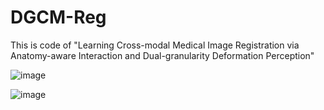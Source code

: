 # DGCM-Reg
This is code of "Learning Cross-modal Medical Image Registration via Anatomy-aware Interaction and Dual-granularity Deformation Perception"





![image](https://github.com/user-attachments/assets/b8f2c2c3-98a2-41db-af84-a66b59dc2781)


![image](https://github.com/user-attachments/assets/876ff58a-eb85-4af7-a87e-f54b66662ad9)
